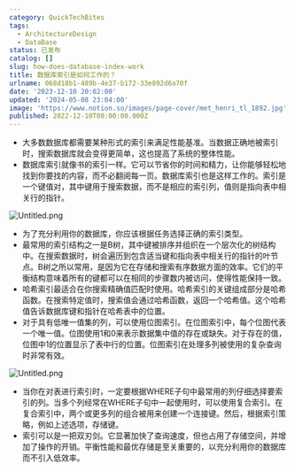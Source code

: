 ```yaml
---
category: QuickTechBites
tags:
  - ArchitectureDesign
  - DataBase
status: 已发布
catalog: []
slug: how-does-database-index-work
title: 数据库索引是如何工作的？
urlname: 068d18b1-489b-4e37-b172-33e892d6a70f
date: '2023-12-10 20:02:00'
updated: '2024-05-08 23:04:00'
image: 'https://www.notion.so/images/page-cover/met_henri_tl_1892.jpg'
published: 2022-12-10T08:00:00.000Z
---
```

- 大多数数据库都需要某种形式的索引来满足性能基准。当数据正确地被索引时，搜索数据库就会变得更简单，这也提高了系统的整体性能。
- 数据库索引就像书的索引一样。它可以节省你的时间和精力，让你能够轻松地找到你要找的内容，而不必翻阅每一页。数据库索引也是这样工作的。索引是一个键值对，其中键用于搜索数据，而不是相应的索引列，值则是指向表中相关行的指针。

![Untitled.png](https://prod-files-secure.s3.us-west-2.amazonaws.com/5d24fe63-e567-4804-86f9-9fdc62e13082/3e87f042-644d-48ab-9a58-227f3d930d71/Untitled.png?X-Amz-Algorithm=AWS4-HMAC-SHA256&X-Amz-Content-Sha256=UNSIGNED-PAYLOAD&X-Amz-Credential=ASIAZI2LB4667WVURBA4%2F20250402%2Fus-west-2%2Fs3%2Faws4_request&X-Amz-Date=20250402T054100Z&X-Amz-Expires=3600&X-Amz-Security-Token=IQoJb3JpZ2luX2VjEGUaCXVzLXdlc3QtMiJIMEYCIQDr7j7I9FcJlKCvT1H2qKa4apl2MSSPfSqshUkUWd2AugIhAJXIWFuRm1Rhb9zXyBM01bI8x%2F9dmI5KrjNWl6MoKXYAKogECM7%2F%2F%2F%2F%2F%2F%2F%2F%2F%2FwEQABoMNjM3NDIzMTgzODA1IgwslpTW%2FIxFmLvWthIq3ANUmQYzRB%2BqiEq6jvIksLonU5rxO6L7GY436SOsY66rm2lAdagT1eaJCkCeEaRNHD60o3OSOCM3jbL8auqy4TYCvVOdADOWgVSpzjz5vMY%2FrGh9W8mS8HLz2uODBJ6qWYy4dj4JZO9%2F3G6o0NRG2kncgF6u6RAuj5fx2OBMdc1saHvEjgUoDWQX58dxfw1UrL61ZoYktGNfJdu0vCi9g92N46iJF8D%2FGMBsAx61i7ea1EYvtp03QNh%2Fcj%2BfRp%2FjwHJ0Tegvy2vaVJidsADxxbTT1AfYmidmi2RgvMu6pVDDzUhdeeAKhMLl6XisdCiHSa3ZSS36axtIHs%2FEeQrOQ6QslRd1FHDFIbL%2BheUrsBWlvaMRaI3nLWaV4qHQkFvN3YRiz6lB3V9%2Fcg412tvs%2F1jXJD%2Fks8yqUenZnPrRdttjRlZCmYAIO7RdTEcXYwKK009pd5BhbnnWptP6yxeZDfpNFz4PiY2uh8vMIPbmiN18thllm6IyUpbp5AMVf9t1ONw1WADuameN04OP84ycjRq2KBHwINwVbPtIhdIxDtzxM%2BHBKNonnzTQADU4y8JaPZVFSjBT8w3d2LHSpFKeB8uw5QBXLPGsnM2B%2F5LKoYJOnGzZEjrG%2F31lWdh4HzCKiLO%2FBjqkAZ3nWDmfbTCKGDNxaWLqTBmLwDOrYTwyqK5F5l6q25BBbhkV%2BDM6oG6tjvs8yANfsCyGB63lGY9JowT2X64w6LyBu%2Fa6I%2BbhH2XqxbZhgtfmEKWY8ybDvGSj90spqQ1%2Bhd%2BWqLMOPCMv3v3SQy%2FmQgM%2BQqKFYIVB9yl37LnsqhQd8Maby1Gs1uJi3FUMsmRaSy4gT591jjyb6N5YNndFYv7oacX7&X-Amz-Signature=05944a4a25c63268de6f7ba17cdf616fca99d819c922b61b37373a623ef17c3b&X-Amz-SignedHeaders=host&x-id=GetObject)

- 为了充分利用你的数据库，你应该根据任务选择正确的索引类型。
- 最常用的索引结构之一是B树，其中键被排序并组织在一个层次化的树结构中。在搜索数据时，树会遍历到包含适当键和指向表中相关行的指针的叶节点。B树之所以常用，是因为它在存储和搜索有序数据方面的效率。它们的平衡结构意味着所有的键都可以在相同的步骤数内被访问，使得性能保持一致。
- 哈希索引最适合在你搜索精确值匹配时使用。哈希索引的关键组成部分是哈希函数。在搜索特定值时，搜索值会通过哈希函数，返回一个哈希值。这个哈希值告诉数据库键和指针在哈希表中的位置。
- 对于具有低唯一值集的列，可以使用位图索引。在位图索引中，每个位图代表一个唯一值。位图使用1和0来表示数据集中值的存在或缺失。对于存在的值，位图中1的位置显示了表中行的位置。位图索引在处理多列被使用的复杂查询时非常有效。

![Untitled.png](https://prod-files-secure.s3.us-west-2.amazonaws.com/5d24fe63-e567-4804-86f9-9fdc62e13082/25e88b4a-737d-484e-85cc-b7fe2444aa3c/Untitled.png?X-Amz-Algorithm=AWS4-HMAC-SHA256&X-Amz-Content-Sha256=UNSIGNED-PAYLOAD&X-Amz-Credential=ASIAZI2LB4667WVURBA4%2F20250402%2Fus-west-2%2Fs3%2Faws4_request&X-Amz-Date=20250402T054100Z&X-Amz-Expires=3600&X-Amz-Security-Token=IQoJb3JpZ2luX2VjEGUaCXVzLXdlc3QtMiJIMEYCIQDr7j7I9FcJlKCvT1H2qKa4apl2MSSPfSqshUkUWd2AugIhAJXIWFuRm1Rhb9zXyBM01bI8x%2F9dmI5KrjNWl6MoKXYAKogECM7%2F%2F%2F%2F%2F%2F%2F%2F%2F%2FwEQABoMNjM3NDIzMTgzODA1IgwslpTW%2FIxFmLvWthIq3ANUmQYzRB%2BqiEq6jvIksLonU5rxO6L7GY436SOsY66rm2lAdagT1eaJCkCeEaRNHD60o3OSOCM3jbL8auqy4TYCvVOdADOWgVSpzjz5vMY%2FrGh9W8mS8HLz2uODBJ6qWYy4dj4JZO9%2F3G6o0NRG2kncgF6u6RAuj5fx2OBMdc1saHvEjgUoDWQX58dxfw1UrL61ZoYktGNfJdu0vCi9g92N46iJF8D%2FGMBsAx61i7ea1EYvtp03QNh%2Fcj%2BfRp%2FjwHJ0Tegvy2vaVJidsADxxbTT1AfYmidmi2RgvMu6pVDDzUhdeeAKhMLl6XisdCiHSa3ZSS36axtIHs%2FEeQrOQ6QslRd1FHDFIbL%2BheUrsBWlvaMRaI3nLWaV4qHQkFvN3YRiz6lB3V9%2Fcg412tvs%2F1jXJD%2Fks8yqUenZnPrRdttjRlZCmYAIO7RdTEcXYwKK009pd5BhbnnWptP6yxeZDfpNFz4PiY2uh8vMIPbmiN18thllm6IyUpbp5AMVf9t1ONw1WADuameN04OP84ycjRq2KBHwINwVbPtIhdIxDtzxM%2BHBKNonnzTQADU4y8JaPZVFSjBT8w3d2LHSpFKeB8uw5QBXLPGsnM2B%2F5LKoYJOnGzZEjrG%2F31lWdh4HzCKiLO%2FBjqkAZ3nWDmfbTCKGDNxaWLqTBmLwDOrYTwyqK5F5l6q25BBbhkV%2BDM6oG6tjvs8yANfsCyGB63lGY9JowT2X64w6LyBu%2Fa6I%2BbhH2XqxbZhgtfmEKWY8ybDvGSj90spqQ1%2Bhd%2BWqLMOPCMv3v3SQy%2FmQgM%2BQqKFYIVB9yl37LnsqhQd8Maby1Gs1uJi3FUMsmRaSy4gT591jjyb6N5YNndFYv7oacX7&X-Amz-Signature=12d2e01cd4b4daea356dfa123e8ba6a69048f6fba097f72d75c15a9fd1f378f9&X-Amz-SignedHeaders=host&x-id=GetObject)

- 当你在对表进行索引时，一定要根据WHERE子句中最常用的列仔细选择要索引的列。当多个列经常在WHERE子句中一起使用时，可以使用复合索引。在复合索引中，两个或更多列的组合被用来创建一个连接键。然后，根据索引策略，例如上述选项，存储键。
- 索引可以是一把双刃剑。它显著加快了查询速度，但也占用了存储空间，并增加了操作的开销。平衡性能和最优存储是至关重要的，以充分利用你的数据库而不引入低效率。
